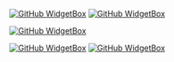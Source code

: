 [![GitHub WidgetBox](https://github-widgetbox.vercel.app/api/profile?username=HU-CODERS&data=followers,commits&theme=darkmode)](https://github.com/HU-CODERS)
[![GitHub WidgetBox](https://github-widgetbox.vercel.app/api/skills?languages=javascript,typescript,java,html,css,json,yaml&theme=darkmode&includeNames=true)](https://github.com/HU-CODERS)

[![GitHub WidgetBox](https://github-widgetbox.vercel.app/api/skills?frameworks=react,next,expressjs&theme=darkmode&includeNames=true)](https://github.com/HU-CODERS)

[![GitHub WidgetBox](https://github-widgetbox.vercel.app/api/skills?tools=git,npm,nodejs,mongodb,vercel,vscode&theme=darkmode&includeNames=true)](https://github.com/HU-CODERS)
[![GitHub WidgetBox](https://github-widgetbox.vercel.app/api/skills?software=windows,vscode&theme=darkmode&includeNames=true)](https://github.com/HU-CODERS)
